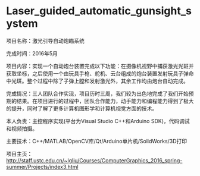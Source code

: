 # Laser_guided_automatic_gunsight_system

项目名称：激光引导自动炮瞄系统

完成时间：2016年5月

项目内容：实现一个自动炮台装置完成以下功能：在摄像机视野中捕获激光光斑并获取坐标，之后使用一个由玩具手枪、舵机、云台组成的炮台装置发射玩具子弹命中光斑。整个过程中除了子弹上膛和发射激光外，其余工作均由炮台自动完成。

完成情况：三人团队合作实现，项目历时三周，我们较为出色地完成了我们开始预期的结果。在项目进行的过程中，团队合作能力，动手能力和编程能力得到了极大的提升，同时了解了更多计算机图形学和计算机视觉方面的技术。

本人负责：主控程序实现(平台为Visual Studio C++和Arduino SDK)，代码调试和视频拍摄。

主要技术：C++/MATLAB/OpenCV库/Qt/Arduino单片机/SolidWorks/3D打印

项目主页：http://staff.ustc.edu.cn/~lgliu/Courses/ComputerGraphics_2016_spring-summer/Projects/index3.html
